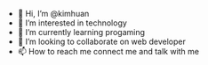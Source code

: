 - 👋 Hi, I’m @kimhuan
- 👀 I’m interested in technology
- 🌱 I’m currently learning progaming
- 💞️ I’m looking to collaborate on web developer
- 📫 How to reach me 
connect me and talk with me
<!---
kimhuan/kimhuan is a ✨ special ✨ repository because its `README.md` (this file) appears on your GitHub profile.
You can click the Preview link to take a look at your changes.
--->
